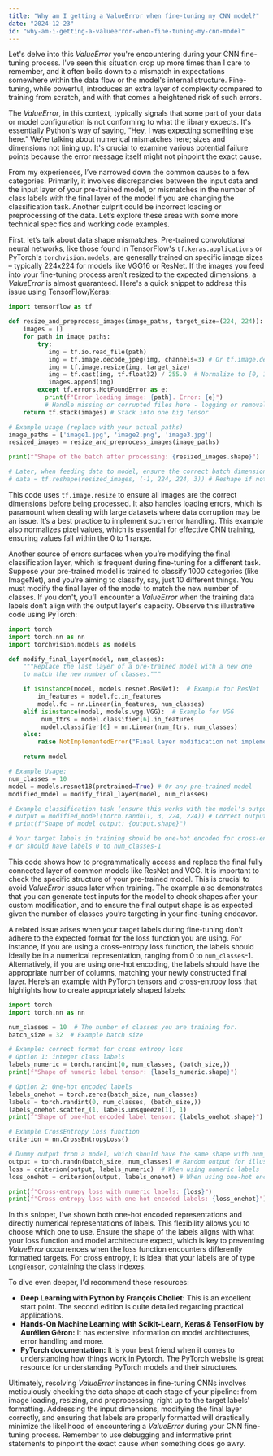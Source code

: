 ```yaml
---
title: "Why am I getting a ValueError when fine-tuning my CNN model?"
date: "2024-12-23"
id: "why-am-i-getting-a-valueerror-when-fine-tuning-my-cnn-model"
---
```


Let's delve into this *ValueError* you're encountering during your CNN fine-tuning process. I've seen this situation crop up more times than I care to remember, and it often boils down to a mismatch in expectations somewhere within the data flow or the model's internal structure. Fine-tuning, while powerful, introduces an extra layer of complexity compared to training from scratch, and with that comes a heightened risk of such errors.

The *ValueError*, in this context, typically signals that some part of your data or model configuration is not conforming to what the library expects. It's essentially Python's way of saying, “Hey, I was expecting something else here.” We’re talking about numerical mismatches here; sizes and dimensions not lining up. It's crucial to examine various potential failure points because the error message itself might not pinpoint the exact cause.

From my experiences, I’ve narrowed down the common causes to a few categories. Primarily, it involves discrepancies between the input data and the input layer of your pre-trained model, or mismatches in the number of class labels with the final layer of the model if you are changing the classification task. Another culprit could be incorrect loading or preprocessing of the data. Let’s explore these areas with some more technical specifics and working code examples.

First, let’s talk about data shape mismatches. Pre-trained convolutional neural networks, like those found in TensorFlow's `tf.keras.applications` or PyTorch's `torchvision.models`, are generally trained on specific image sizes – typically 224x224 for models like VGG16 or ResNet. If the images you feed into your fine-tuning process aren’t resized to the expected dimensions, a *ValueError* is almost guaranteed. Here's a quick snippet to address this issue using TensorFlow/Keras:

```python
import tensorflow as tf

def resize_and_preprocess_images(image_paths, target_size=(224, 224)):
    images = []
    for path in image_paths:
        try:
           img = tf.io.read_file(path)
           img = tf.image.decode_jpeg(img, channels=3) # Or tf.image.decode_png if applicable
           img = tf.image.resize(img, target_size)
           img = tf.cast(img, tf.float32) / 255.0  # Normalize to [0, 1]
           images.append(img)
        except tf.errors.NotFoundError as e:
          print(f"Error loading image: {path}. Error: {e}")
          # Handle missing or corrupted files here - logging or removal from dataset
    return tf.stack(images) # Stack into one big Tensor

# Example usage (replace with your actual paths)
image_paths = ['image1.jpg', 'image2.png', 'image3.jpg']
resized_images = resize_and_preprocess_images(image_paths)

print(f"Shape of the batch after processing: {resized_images.shape}")

# Later, when feeding data to model, ensure the correct batch dimension
# data = tf.reshape(resized_images, (-1, 224, 224, 3)) # Reshape if not a 4D tensor
```

This code uses `tf.image.resize` to ensure all images are the correct dimensions before being processed. It also handles loading errors, which is paramount when dealing with large datasets where data corruption may be an issue. It’s a best practice to implement such error handling. This example also normalizes pixel values, which is essential for effective CNN training, ensuring values fall within the 0 to 1 range.

Another source of errors surfaces when you’re modifying the final classification layer, which is frequent during fine-tuning for a different task. Suppose your pre-trained model is trained to classify 1000 categories (like ImageNet), and you’re aiming to classify, say, just 10 different things. You must modify the final layer of the model to match the new number of classes. If you don't, you'll encounter a *ValueError* when the training data labels don’t align with the output layer's capacity. Observe this illustrative code using PyTorch:

```python
import torch
import torch.nn as nn
import torchvision.models as models

def modify_final_layer(model, num_classes):
    """Replace the last layer of a pre-trained model with a new one
    to match the new number of classes."""

    if isinstance(model, models.resnet.ResNet):  # Example for ResNet
        in_features = model.fc.in_features
        model.fc = nn.Linear(in_features, num_classes)
    elif isinstance(model, models.vgg.VGG):  # Example for VGG
         num_ftrs = model.classifier[6].in_features
         model.classifier[6] = nn.Linear(num_ftrs, num_classes)
    else:
        raise NotImplementedError("Final layer modification not implemented for this model.")

    return model

# Example Usage:
num_classes = 10
model = models.resnet18(pretrained=True) # Or any pre-trained model
modified_model = modify_final_layer(model, num_classes)

# Example classification task (ensure this works with the model's outputs):
# output = modified_model(torch.randn(1, 3, 224, 224)) # Correct output size
# print(f"Shape of model output: {output.shape}")

# Your target labels in training should be one-hot encoded for cross-entropy loss
# or should have labels 0 to num_classes-1

```

This code shows how to programmatically access and replace the final fully connected layer of common models like ResNet and VGG. It is important to check the specific structure of your pre-trained model. This is crucial to avoid *ValueError* issues later when training. The example also demonstrates that you can generate test inputs for the model to check shapes after your custom modification, and to ensure the final output shape is as expected given the number of classes you’re targeting in your fine-tuning endeavor.

A related issue arises when your target labels during fine-tuning don't adhere to the expected format for the loss function you are using. For instance, if you are using a cross-entropy loss function, the labels should ideally be in a numerical representation, ranging from 0 to `num_classes`-1. Alternatively, if you are using one-hot encoding, the labels should have the appropriate number of columns, matching your newly constructed final layer. Here’s an example with PyTorch tensors and cross-entropy loss that highlights how to create appropriately shaped labels:

```python
import torch
import torch.nn as nn

num_classes = 10  # The number of classes you are training for.
batch_size = 32  # Example batch size

# Example: correct format for cross entropy loss
# Option 1: integer class labels
labels_numeric = torch.randint(0, num_classes, (batch_size,))
print(f"Shape of numeric label tensor: {labels_numeric.shape}")

# Option 2: One-hot encoded labels
labels_onehot = torch.zeros(batch_size, num_classes)
labels = torch.randint(0, num_classes, (batch_size,))
labels_onehot.scatter_(1, labels.unsqueeze(1), 1)
print(f"Shape of one-hot encoded label tensor: {labels_onehot.shape}")

# Example CrossEntropy Loss function
criterion = nn.CrossEntropyLoss()

# Dummy output from a model, which should have the same shape with num_classes as the number of columns
output = torch.randn(batch_size, num_classes) # Random output for illustration
loss = criterion(output, labels_numeric)  # When using numeric labels
loss_onehot = criterion(output, labels_onehot) # When using one-hot encoded

print(f"Cross-entropy loss with numeric labels: {loss}")
print(f"Cross-entropy loss with one-hot encoded labels: {loss_onehot}")

```

In this snippet, I've shown both one-hot encoded representations and directly numerical representations of labels. This flexibility allows you to choose which one to use. Ensure the shape of the labels aligns with what your loss function and model architecture expect, which is key to preventing *ValueError* occurrences when the loss function encounters differently formatted targets. For cross entropy, it is ideal that your labels are of type `LongTensor`, containing the class indexes.

To dive even deeper, I'd recommend these resources:

*   **Deep Learning with Python by François Chollet:** This is an excellent start point. The second edition is quite detailed regarding practical applications.
*   **Hands-On Machine Learning with Scikit-Learn, Keras & TensorFlow by Aurélien Géron:** It has extensive information on model architectures, error handling and more.
*   **PyTorch documentation:** It is your best friend when it comes to understanding how things work in Pytorch. The PyTorch website is great resource for understanding PyTorch models and their structures.

Ultimately, resolving *ValueError* instances in fine-tuning CNNs involves meticulously checking the data shape at each stage of your pipeline: from image loading, resizing, and preprocessing, right up to the target labels' formatting. Addressing the input dimensions, modifying the final layer correctly, and ensuring that labels are properly formatted will drastically minimize the likelihood of encountering a *ValueError* during your CNN fine-tuning process. Remember to use debugging and informative print statements to pinpoint the exact cause when something does go awry.
